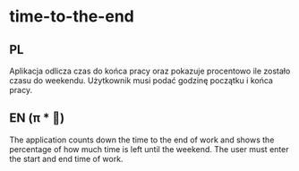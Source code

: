 # time-to-the-end

## PL
Aplikacja odlicza czas do końca pracy oraz pokazuje procentowo ile zostało czasu do weekendu. Użytkownik musi podać godzinę początku i końca pracy. 

## EN (π * 🚪)
The application counts down the time to the end of work and shows the percentage of how much time is left until the weekend. The user must enter the start and end time of work.
